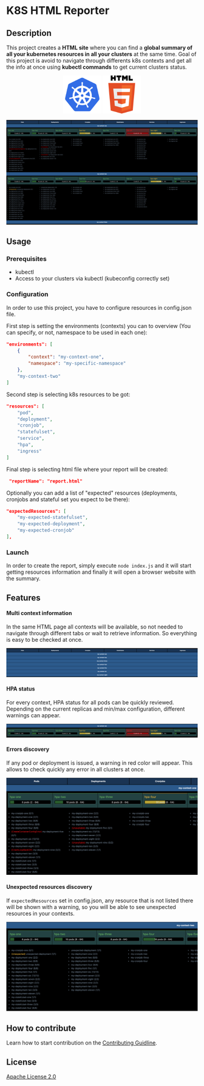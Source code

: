 
# K8S HTML Reporter

## Description

This project creates a **HTML site** where you can find a **global summary of all your kubernetes resources in all your clusters** at the same time.
Goal of this project is avoid to navigate through differents k8s contexts and get all the info at once using **kubectl commands** to get current clusters status.

<p align="center">
  <img src="docs/k8s.png" width="100px">
  <img src="docs/html5.png" width="100px">
</p>

<p align="center">
  <img src="docs/image.png">
</p>

## Usage

### Prerequisites
- kubectl
- Access to your clusters via kubectl (kubeconfig correctly set)

### Configuration

In order to use this project, you have to configure resources in config.json file.

First step is setting the environments (contexts) you can to overview (You can specify, or not, namespace to be used in each one):
```json
"environments": [
    {
        "context": "my-context-one",
        "namespace": "my-specific-namespace"
    },
    "my-context-two"
]
```


Second step is selecting k8s resources to be got:
```json
"resources": [
    "pod",
    "deployment",
    "cronjob",
    "statefulset",
    "service",
    "hpa",
    "ingress"
]
```

Final step is selecting html file where your report will be created:
```json
 "reportName": "report.html"
```

Optionally you can add a list of "expected" resources (deployments, cronjobs and stateful set you expect to be there):
```json
"expectedResources": [
    "my-expected-statefulset",
    "my-expected-deployment",
    "my-expected-cronjob"
],
```

### Launch
In order to create the report, simply execute `node index.js` and it will start getting resources information and finally it will open a browser website with the summary.

## Features

#### Multi context information
In the same HTML page all contexts will be available, so not needed to navigate through different tabs or wait to retrieve information. So everything is easy to be checked at once.
<p>
  <img src="docs/allContexts.png">
</p>

#### HPA status
For every context, HPA status for all pods can be quickly reviewed. Depending on the current replicas and min/max configuration, different warnings can appear.
<p>
  <img src="docs/hpaStatus.png">
</p>

#### Errors discovery
If any pod or deployment is issued, a warning in red color will appear. This allows to check quickly any error in all clusters at once.
<p>
  <img src="docs/errorPod.png">
</p>

#### Unexpected resources discovery
If `expectedResources` set in config.json, any resource that is not listed there will be shown with a warning, so you will be able to see unexpected resources in your contexts.
<p>
  <img src="docs/unexpectedPod.png">
</p>

## How to contribute
Learn how to start contribution on the [Contributing Guidline](CONTRIBUTING.md).

## License
[Apache License 2.0](LICENSE)